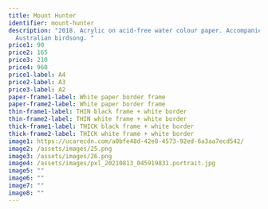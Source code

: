 ```yaml
---
title: Mount Hunter
identifier: mount-hunter
description: "2018. Acrylic on acid-free water colour paper. Accompanied by
  Australian birdsong. "
price1: 90
price2: 165
price3: 210
price4: 960
price1-label: A4
price2-label: A3
price3-label: A2
paper-frame1-label: White paper border frame
paper-frame2-label: White paper border frame
thin-frame1-label: THIN black frame + white border
thin-frame2-label: THIN white frame + white border
thick-frame1-label: THICK black frame + white border
thick-frame2-label: THICK white frame + white border
image1: https://ucarecdn.com/a0bfe48d-42e8-4573-92ed-6a3aa7ecd542/
image2: /assets/images/25.png
image3: /assets/images/26.png
image4: /assets/images/pxl_20210813_045919831.portrait.jpg
image5: ""
image6: ""
image7: ""
image8: ""
---
```

